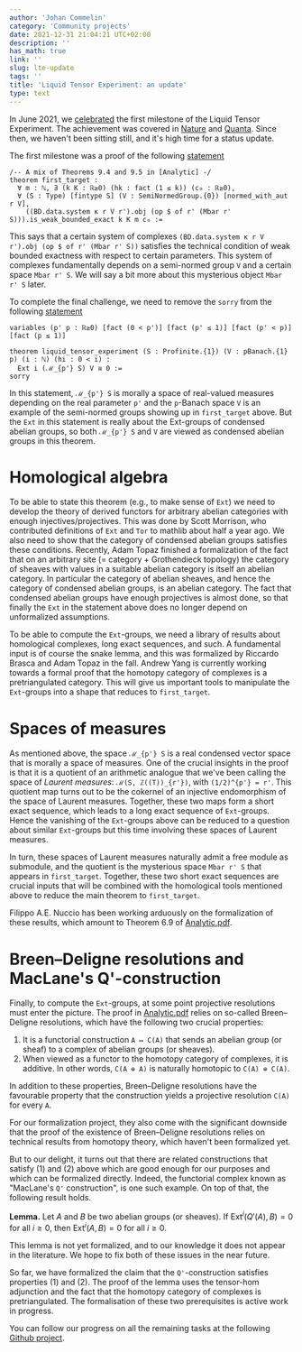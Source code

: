 ```yaml
---
author: 'Johan Commelin'
category: 'Community projects'
date: 2021-12-31 21:04:21 UTC+02:00
description: ''
has_math: true
link: ''
slug: lte-update
tags: ''
title: 'Liquid Tensor Experiment: an update'
type: text
---
```

In June 2021, we [celebrated](https://xenaproject.wordpress.com/2021/06/05/half-a-year-of-the-liquid-tensor-experiment-amazing-developments/)
the first milestone of the Liquid Tensor Experiment.
The achievement was covered in
[Nature](https://www.nature.com/articles/d41586-021-01627-2)
and
[Quanta](https://www.quantamagazine.org/lean-computer-program-confirms-peter-scholze-proof-20210728/).
Since then, we haven't been sitting still, and it's high time for a status update.

The first milestone was a proof of the following
[statement](https://github.com/leanprover-community/lean-liquid/blob/b94b4bf4c9a60aa72bc226d0ee4218f8ef9e6049/src/liquid.lean#L37)
```lean
/-- A mix of Theorems 9.4 and 9.5 in [Analytic] -/
theorem first_target :
  ∀ m : ℕ, ∃ (k K : ℝ≥0) (hk : fact (1 ≤ k)) (c₀ : ℝ≥0),
  ∀ (S : Type) [fintype S] (V : SemiNormedGroup.{0}) [normed_with_aut r V],
    ((BD.data.system κ r V r').obj (op $ of r' (Mbar r' S))).is_weak_bounded_exact k K m c₀ :=
```
This says that a certain system of complexes `(BD.data.system κ r V r').obj (op $ of r' (Mbar r' S))`
satisfies the technical condition of weak bounded exactness with respect to certain parameters.
This system of complexes fundamentally depends on a semi-normed group `V`
and a certain space `Mbar r' S`.
We will say a bit more about this mysterious object `Mbar r' S` later.

To complete the final challenge,
we need to remove the `sorry` from the following
[statement](https://github.com/leanprover-community/lean-liquid/blob/b94b4bf4c9a60aa72bc226d0ee4218f8ef9e6049/src/challenge.lean#L27)
```lean
variables (p' p : ℝ≥0) [fact (0 < p')] [fact (p' ≤ 1)] [fact (p' < p)] [fact (p ≤ 1)]

theorem liquid_tensor_experiment (S : Profinite.{1}) (V : pBanach.{1} p) (i : ℕ) (hi : 0 < i) :
  Ext i (ℳ_{p'} S) V ≅ 0 :=
sorry
```
In this statement, `ℳ_{p'} S` is morally a space of real-valued measures depending on the real parameter `p'`
and the `p`-Banach space `V` is an example of the semi-normed groups showing up in `first_target` above.
But the `Ext` in this statement is really about the Ext-groups of condensed abelian groups,
so both `ℳ_{p'} S` and `V` are viewed as condensed abelian groups in this theorem.

# Homological algebra

To be able to state this theorem (e.g., to make sense of `Ext`)
we need to develop the theory of derived functors
for arbitrary abelian categories with enough injectives/projectives.
This was done by Scott Morrison, who contributed definitions of `Ext` and `Tor` to mathlib about half a year ago.
We also need to show that the category of condensed abelian groups satisfies these conditions.
Recently, Adam Topaz finished a formalization of the fact that on an arbitrary site (= category + Grothendieck topology)
the category of sheaves with values in a suitable abelian category is itself an abelian category.
In particular the category of abelian sheaves, and hence the category of condensed abelian groups, is an abelian category.
The fact that condensed abelian groups have enough projectives is almost done,
so that finally the `Ext` in the statement above does no longer depend on unformalized assumptions.

To be able to compute the `Ext`-groups,
we need a library of results about homological complexes, long exact sequences, and such.
A fundamental input is of course the snake lemma,
and this was formalized by Riccardo Brasca and Adam Topaz in the fall.
Andrew Yang is currently working towards a formal proof
that the homotopy category of complexes is a pretriangulated category.
This will give us important tools to manipulate the `Ext`-groups
into a shape that reduces to `first_target`.

# Spaces of measures

As mentioned above, the space `ℳ_{p'} S` is a real condensed vector space
that is morally a space of measures.
One of the crucial insights in the proof is that it is a quotient of an arithmetic analogue
that we've been calling the space of *Laurent measures*: `ℳ(S, ℤ((T))_{r'})`,
with `(1/2)^{p'} = r'`.
This quotient map turns out to be the cokernel of an injective endomorphism of the space of Laurent measures.
Together, these two maps form a short exact sequence,
which leads to a long exact sequence of `Ext`-groups.
Hence the vanishing of the `Ext`-groups above can be reduced to a question about similar `Ext`-groups
but this time involving these spaces of Laurent measures.

In turn, these spaces of Laurent measures naturally admit a free module as submodule,
and the quotient is the mysterious space `Mbar r' S` that appears in `first_target`.
Together, these two short exact sequences are crucial inputs
that will be combined with the homological tools mentioned above
to reduce the main theorem to `first_target`.

Filippo A.E. Nuccio has been working arduously on the formalization of these results,
which amount to Theorem 6.9 of [Analytic.pdf](https://www.math.uni-bonn.de/people/scholze/Analytic.pdf).

# Breen–Deligne resolutions and MacLane's Q'-construction

Finally, to compute the `Ext`-groups, at some point projective resolutions must enter the picture.
The proof in [Analytic.pdf](https://www.math.uni-bonn.de/people/scholze/Analytic.pdf)
relies on so-called Breen–Deligne resolutions, which have the following two crucial properties:

1. It is a functorial construction `A ↦ C(A)` that sends an abelian group (or sheaf) to a complex of abelian groups (or sheaves).
2. When viewed as a functor to the homotopy category of complexes, it is additive.
  In other words, `C(A ⊕ A)` is naturally homotopic to `C(A) ⊕ C(A)`.

In addition to these properties,
Breen–Deligne resolutions have the favourable property that the construction yields a projective resolution `C(A)` for every `A`.

For our formalization project, they also come with the significant downside that the proof of the existence of Breen–Deligne resolutions
relies on technical results from homotopy theory,
which haven't been formalized yet.

But to our delight, it turns out that there are related constructions that satisfy (1) and (2) above which are good enough for our purposes and which can be formalized directly.
Indeed, the functorial complex known as "MacLane's `Q'` construction", is one such example.
On top of that, the following result holds.

**Lemma.** Let $A$ and $B$ be two abelian groups (or sheaves).
If $\text{Ext}^i(Q'(A), B) = 0$ for all $i \ge 0$,
then $\text{Ext}^i(A, B) = 0$ for all $i \ge 0$.

This lemma is not yet formalized,
and to our knowledge it does not appear in the literature.
We hope to fix both of these issues in the near future.

So far, we have formalized the claim that the `Q'`-construction satisfies properties (1) and (2).
The proof of the lemma uses the tensor-hom adjunction and the fact that the homotopy category of complexes is pretriangulated.
The formalisation of these two prerequisites is active work in progress.

You can follow our progress on all the remaining tasks at the following
[Github project](https://github.com/leanprover-community/lean-liquid/projects/2).
